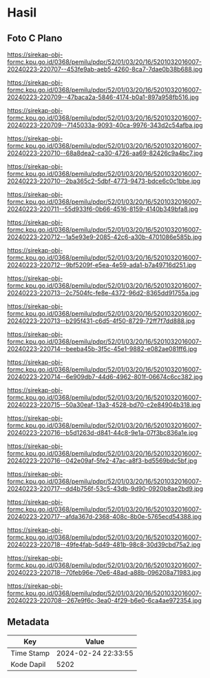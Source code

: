 # Hasil

## Foto C Plano

https://sirekap-obj-formc.kpu.go.id/0368/pemilu/pdpr/52/01/03/20/16/5201032016007-20240223-220707--453fe9ab-aeb5-4260-8ca7-7dae0b38b688.jpg

https://sirekap-obj-formc.kpu.go.id/0368/pemilu/pdpr/52/01/03/20/16/5201032016007-20240223-220709--47baca2a-5846-4174-b0a1-897a958fb516.jpg

https://sirekap-obj-formc.kpu.go.id/0368/pemilu/pdpr/52/01/03/20/16/5201032016007-20240223-220709--7145033a-9093-40ca-9976-343d2c54afba.jpg

https://sirekap-obj-formc.kpu.go.id/0368/pemilu/pdpr/52/01/03/20/16/5201032016007-20240223-220710--68a8dea2-ca30-4726-aa69-82426c9a4bc7.jpg

https://sirekap-obj-formc.kpu.go.id/0368/pemilu/pdpr/52/01/03/20/16/5201032016007-20240223-220710--2ba365c2-5dbf-4773-9473-bdce6c0c1bbe.jpg

https://sirekap-obj-formc.kpu.go.id/0368/pemilu/pdpr/52/01/03/20/16/5201032016007-20240223-220711--55d933f6-0b66-4516-8159-4140b349bfa8.jpg

https://sirekap-obj-formc.kpu.go.id/0368/pemilu/pdpr/52/01/03/20/16/5201032016007-20240223-220712--1a5e93e9-2085-42c6-a30b-4701086e585b.jpg

https://sirekap-obj-formc.kpu.go.id/0368/pemilu/pdpr/52/01/03/20/16/5201032016007-20240223-220712--9bf5209f-e5ea-4e59-ada1-b7a49716d251.jpg

https://sirekap-obj-formc.kpu.go.id/0368/pemilu/pdpr/52/01/03/20/16/5201032016007-20240223-220713--2c7504fc-fe8e-4372-96d2-8365dd91755a.jpg

https://sirekap-obj-formc.kpu.go.id/0368/pemilu/pdpr/52/01/03/20/16/5201032016007-20240223-220713--b295f431-c6d5-4f50-8729-72ff7f7dd888.jpg

https://sirekap-obj-formc.kpu.go.id/0368/pemilu/pdpr/52/01/03/20/16/5201032016007-20240223-220714--beeba45b-3f5c-45e1-9882-e082ae081ff6.jpg

https://sirekap-obj-formc.kpu.go.id/0368/pemilu/pdpr/52/01/03/20/16/5201032016007-20240223-220714--6e909db7-44d6-4962-801f-06674c6cc382.jpg

https://sirekap-obj-formc.kpu.go.id/0368/pemilu/pdpr/52/01/03/20/16/5201032016007-20240223-220715--50a30eaf-13a3-4528-bd70-c2e84904b318.jpg

https://sirekap-obj-formc.kpu.go.id/0368/pemilu/pdpr/52/01/03/20/16/5201032016007-20240223-220716--b5d1263d-d841-44c8-9e1a-07f3bc836a1e.jpg

https://sirekap-obj-formc.kpu.go.id/0368/pemilu/pdpr/52/01/03/20/16/5201032016007-20240223-220716--042e09af-5fe2-47ac-a8f3-bd5569bdc5bf.jpg

https://sirekap-obj-formc.kpu.go.id/0368/pemilu/pdpr/52/01/03/20/16/5201032016007-20240223-220717--dd4b756f-53c5-43db-9d90-0920b8ae2bd9.jpg

https://sirekap-obj-formc.kpu.go.id/0368/pemilu/pdpr/52/01/03/20/16/5201032016007-20240223-220717--afda367d-2368-408c-8b0e-5765ecd54388.jpg

https://sirekap-obj-formc.kpu.go.id/0368/pemilu/pdpr/52/01/03/20/16/5201032016007-20240223-220718--49fe4fab-5d49-481b-98c8-30d39cbd75a2.jpg

https://sirekap-obj-formc.kpu.go.id/0368/pemilu/pdpr/52/01/03/20/16/5201032016007-20240223-220718--70feb96e-70e6-48ad-a88b-096208a71983.jpg

https://sirekap-obj-formc.kpu.go.id/0368/pemilu/pdpr/52/01/03/20/16/5201032016007-20240223-220708--267e9f6c-3ea0-4f29-b6e0-6ca4ae972354.jpg


## Metadata

| Key        | Value               |
| ---------- | ------------------- |
| Time Stamp | 2024-02-24 22:33:55 |
| Kode Dapil | 5202                |



